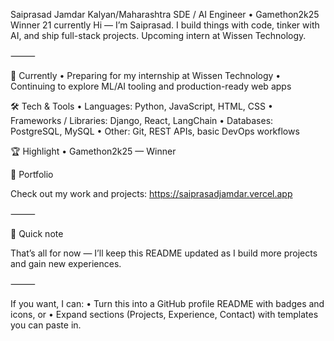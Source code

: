 Saiprasad Jamdar
Kalyan/Maharashtra
SDE / AI Engineer • Gamethon2k25 Winner
21 currently
Hi — I’m Saiprasad. I build things with code, tinker with AI, and ship full-stack projects.
Upcoming intern at Wissen Technology.

⸻

🔭 Currently
	•	Preparing for my internship at Wissen Technology
	•	Continuing to explore ML/AI tooling and production-ready web apps

🛠️ Tech & Tools
	•	Languages: Python, JavaScript, HTML, CSS
	•	Frameworks / Libraries: Django, React, LangChain
	•	Databases: PostgreSQL, MySQL
	•	Other: Git, REST APIs, basic DevOps workflows

🏆 Highlight
	•	Gamethon2k25 — Winner

📁 Portfolio

Check out my work and projects:
https://saiprasadjamdar.vercel.app

⸻

📌 Quick note

That’s all for now — I’ll keep this README updated as I build more projects and gain new experiences.

⸻

If you want, I can:
	•	Turn this into a GitHub profile README with badges and icons, or
	•	Expand sections (Projects, Experience, Contact) with templates you can paste in.



<!--
**Sparky17561/Sparky17561** is a ✨ _special_ ✨ repository because its `README.md` (this file) appears on your GitHub profile.

Here are some ideas to get you started:

- 🔭 I’m currently working on ...
- 🌱 I’m currently learning ...
- 👯 I’m looking to collaborate on ...
- 🤔 I’m looking for help with ...
- 💬 Ask me about ...
- 📫 How to reach me: ...
- 😄 Pronouns: ...
- ⚡ Fun fact: ...
-->

